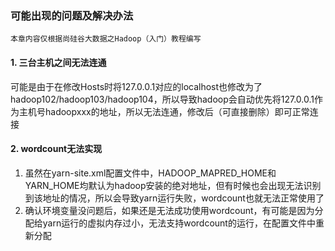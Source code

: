 ### 可能出现的问题及解决办法

```
本章内容仅根据尚硅谷大数据之Hadoop（入门）教程编写
```

#### 1. 三台主机之间无法连通

可能是由于在修改Hosts时将127.0.0.1对应的localhost也修改为了hadoop102/hadoop103/hadoop104，所以导致hadoop会自动优先将127.0.0.1作为主机号hadoopxxx的地址，所以无法连通，修改后（可直接删除）即可正常连接

#### 2. wordcount无法实现

1. 虽然在yarn-site.xml配置文件中，HADOOP_MAPRED_HOME和YARN_HOME均默认为hadoop安装的绝对地址，但有时候也会出现无法识别到该地址的情况，所以会导致yarn运行失败，wordcount也就无法正常使用了
2. 确认环境变量没问题后，如果还是无法成功使用wordcount，有可能是因为分配给yarn运行的虚拟内存过小，无法支持wordcount的运行，在配置文件中重新分配